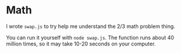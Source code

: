 # Math

I wrote `swap.js` to try help me understand the 2/3 math problem thing.

You can run it yourself with `node swap.js`. The function runs about 40 million times, so it may take 10-20 seconds on your computer.